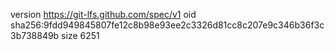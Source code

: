 version https://git-lfs.github.com/spec/v1
oid sha256:9fdd949845807fe12c8b98e93ee2c3326d81cc8c207e9c346b36f3c3b738849b
size 6251
